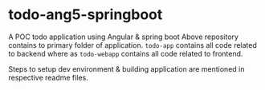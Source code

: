 # todo-ang5-springboot
A POC todo application using Angular &amp; spring boot
Above repository contains to primary folder of application.
`todo-app` contains all code related to backend where as `todo-webapp` contains all code related to frontend.

Steps to setup dev environment & building application are mentioned in respective readme files.
